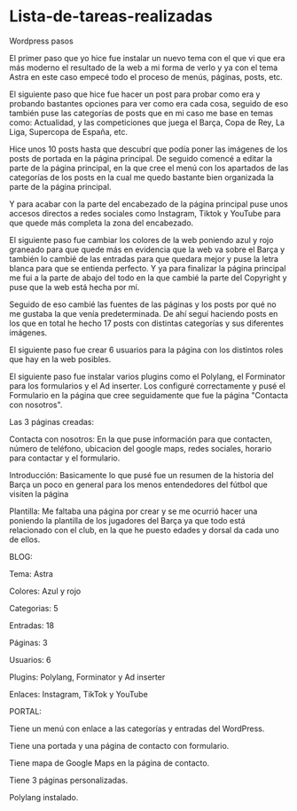 # Lista-de-tareas-realizadas
Wordpress pasos

El primer paso que yo hice fue instalar un nuevo tema con el que vi que era más moderno el resultado de la web a mi forma de verlo y ya con el tema Astra en este caso empecé todo el proceso de menús, páginas, posts, etc.

El siguiente paso que hice fue hacer un post para probar como era y probando bastantes opciones para ver como era cada cosa, seguido de eso también puse las categorías de posts que en mi caso me base en temas como: Actualidad, y las competiciones que juega el Barça, Copa de Rey, La Liga, Supercopa de España, etc.

Hice unos 10 posts hasta que descubrí que podía poner las imágenes de los posts de portada en la página principal. De seguido comencé a editar la parte de la página principal, en la que cree el menú con los apartados de las categorías de los posts en la cual me quedo bastante bien organizada la parte de la página principal.


Y para acabar con la parte del encabezado de la página principal puse unos accesos directos a redes sociales como Instagram, Tiktok y YouTube para que quede más completa la zona del encabezado.

El siguiente paso fue cambiar los colores de la web poniendo azul y rojo graneado para que quede más en evidencia que la web va sobre el Barça y también lo cambié de las entradas para que quedara mejor y puse la letra blanca para que se entienda perfecto. Y ya para finalizar la página principal me fui a la parte de abajo del todo en la que cambié la parte del Copyright y puse que la web está hecha por mí.

Seguido de eso cambié las fuentes de las páginas y los posts por qué no me gustaba la que venía predeterminada. De ahí seguí haciendo posts en los que en total he hecho 17 posts con distintas categorías y sus diferentes imágenes.

El siguiente paso fue crear 6 usuarios para la página con los distintos roles que hay en la web posibles.

El siguiente paso fue instalar varios plugins como el Polylang, el Forminator para los formularios y el Ad inserter. Los configuré correctamente y pusé el Formulario en la página que cree seguidamente que fue la página "Contacta con nosotros".


Las 3 páginas creadas: 

Contacta con nosotros: En la que puse información para que contacten, número de teléfono, ubicacion del google maps, redes sociales, horario para contactar y el formulario.

Introducción: Basicamente lo que pusé fue un resumen de la historia del Barça un poco en general para los menos entendedores del fútbol que visiten la página

Plantilla: Me faltaba una página por crear y se me ocurrió hacer una poniendo la plantilla de los jugadores del Barça ya que todo está relacionado con el club, en la que he puesto edades y dorsal da cada uno de ellos.

BLOG:

Tema: Astra

Colores: Azul y rojo

Categorias: 5

Entradas: 18

Páginas: 3

Usuarios: 6

Plugins: Polylang, Forminator y Ad inserter

Enlaces: Instagram, TikTok y YouTube



PORTAL:

Tiene un menú con enlace a las categorías y entradas del WordPress.

Tiene una portada y una página de contacto con formulario.

Tiene mapa de Google Maps en la página de contacto.

Tiene 3 páginas personalizadas.

Polylang instalado.
